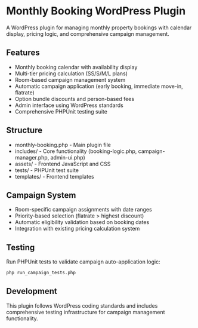 # Monthly Booking WordPress Plugin

A WordPress plugin for managing monthly property bookings with calendar display, pricing logic, and comprehensive campaign management.

## Features
- Monthly booking calendar with availability display
- Multi-tier pricing calculation (SS/S/M/L plans)
- Room-based campaign management system
- Automatic campaign application (early booking, immediate move-in, flatrate)
- Option bundle discounts and person-based fees
- Admin interface using WordPress standards
- Comprehensive PHPUnit testing suite

## Structure
- monthly-booking.php - Main plugin file
- includes/ - Core functionality (booking-logic.php, campaign-manager.php, admin-ui.php)
- assets/ - Frontend JavaScript and CSS
- tests/ - PHPUnit test suite
- templates/ - Frontend templates

## Campaign System
- Room-specific campaign assignments with date ranges
- Priority-based selection (flatrate > highest discount)
- Automatic eligibility validation based on booking dates
- Integration with existing pricing calculation system

## Testing
Run PHPUnit tests to validate campaign auto-application logic:
```bash
php run_campaign_tests.php
```

## Development
This plugin follows WordPress coding standards and includes comprehensive testing infrastructure for campaign management functionality.

